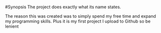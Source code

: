 #Synopsis
The project does exactly what its name states.

The reason this was created was to simply spend my free time and expand my programming skills.
Plus it is my first project I upload to Github so be lenient

